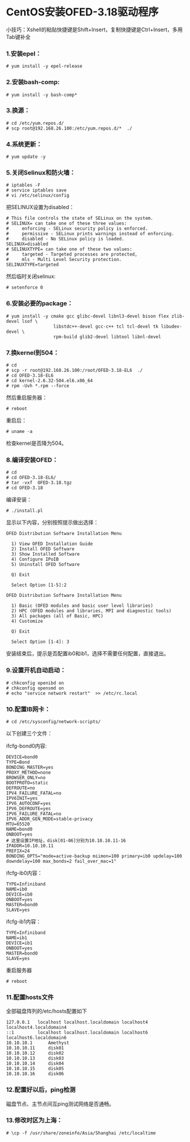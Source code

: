 # CentOS安装OFED-3.18驱动程序

小技巧：Xshell的粘贴快捷键是Shift+Insert，复制快捷键是Ctrl+Insert，多用Tab键补全
### 1.安装epel：

    # yum install -y epel-release

### 2.安装bash-comp:

    # yum install -y bash-comp*

### 3.换源：

    # cd /etc/yum.repos.d/
    # scp root@192.168.26.100:/etc/yum.repos.d/*  ./

### 4.系统更新：

    # yum update -y

### 5.关闭Selinux和防火墙：

    # iptables -F
    # service iptables save
    # vi /etc/selinux/config

把SELINUX设置为disabled：

    # This file controls the state of SELinux on the system.
    # SELINUX= can take one of these three values:
    #     enforcing - SELinux security policy is enforced.
    #     permissive - SELinux prints warnings instead of enforcing.
    #     disabled - No SELinux policy is loaded.
    SELINUX=disabled
    # SELINUXTYPE= can take one of these two values:
    #     targeted - Targeted processes are protected,
    #     mls - Multi Level Security protection.
    SELINUXTYPE=targeted

然后临时关闭selinux:

    # setenforce 0

### 6.安装必要的package：
    # yum install -y cmake gcc glibc-devel libnl3-devel bison flex zlib-devel lsof \
                      libstdc++-devel gcc-c++ tcl tcl-devel tk libudev-devel \
                      rpm-build glib2-devel libtool libnl-devel

### 7.换kernel到504：

    # cd
    # scp -r root@192.168.26.100:/root/OFED-3.18-EL6  ./
    # cd OFED-3.18-EL6
    # cd kernel-2.6.32-504.el6.x86_64
    # rpm -Uvh *.rpm --force

然后重启服务器：

    # reboot

重启后：

    # uname -a

检查kernel是否降为504。

### 8.编译安装OFED：

    # cd
    # cd OFED-3.18-EL6/
    # tar -vxf  OFED-3.18.tgz
    # cd OFED-3.18

编译安装：

    # ./install.pl

显示以下内容，分别按照提示做出选择：

    OFED Distribution Software Installation Menu

      1) View OFED Installation Guide
      2) Install OFED Software
      3) Show Installed Software
      4) Configure IPoIB
      5) Uninstall OFED Software

      Q) Exit

      Select Option [1-5]:2

    OFED Distribution Software Installation Menu

      1) Basic (OFED modules and basic user level libraries)
      2) HPC (OFED modules and libraries, MPI and diagnostic tools)
      3) All packages (all of Basic, HPC)
      4) Customize

      Q) Exit

      Select Option [1-4]: 3

安装结束后，提示是否配置ib0和ib1，选择不需要任何配置，直接退出。

### 9.设置开机自动启动：

    # chkconfig openibd on
    # chkconfig opensmd on
    # echo "service network restart"  >> /etc/rc.local

### 10.配置IB网卡：

    # cd /etc/sysconfig/network-scripts/

以下创建三个文件：

ifcfg-bond0内容:

    DEVICE=bond0
    TYPE=Bond
    BONDING_MASTER=yes
    PROXY_METHOD=none
    BROWSER_ONLY=no
    BOOTPROTO=static
    DEFROUTE=no
    IPV4_FAILURE_FATAL=no
    IPV6INIT=yes
    IPV6_AUTOCONF=yes
    IPV6_DEFROUTE=yes
    IPV6_FAILURE_FATAL=no
    IPV6_ADDR_GEN_MODE=stable-privacy
    MTU=65520
    NAME=bond0
    ONBOOT=yes
    # 这里设置IP地址，disk[01-06]分别为10.10.10.11-16
    IPADDR=10.10.10.11
    PREFIX=24
    BONDING_OPTS="mode=active-backup miimon=100 primary=ib0 updelay=100 downdelay=100 max_bonds=2 fail_over_mac=1"

ifcfg-ib0内容：

    TYPE=Infiniband
    NAME=ib0
    DEVICE=ib0
    ONBOOT=yes
    MASTER=bond0
    SLAVE=yes

ifcfg-ib1内容：

    TYPE=Infiniband
    NAME=ib1
    DEVICE=ib1
    ONBOOT=yes
    MASTER=bond0
    SLAVE=yes

重启服务器

    # reboot

### 11.配置hosts文件
全部磁盘阵列的/etc/hosts配置如下

    127.0.0.1   localhost localhost.localdomain localhost4 localhost4.localdomain4
    ::1         localhost localhost.localdomain localhost6 localhost6.localdomain6
    10.10.10.1      Amethyst
    10.10.10.11     disk01
    10.10.10.12     disk02
    10.10.10.13     disk03
    10.10.10.14     disk04
    10.10.10.15     disk05
    10.10.10.16     disk06

### 12.配置好以后，ping检测
磁盘节点、主节点间互ping测试网络是否通畅。

### 13.修改时区为上海：
    # \cp -f /usr/share/zoneinfo/Asia/Shanghai /etc/localtime
